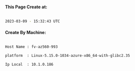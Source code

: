 
   
#### This Page Create at:

```bash

2023-03-09 - 15:32:43 UTC

```

#### Create By Machine:

```bash

Host Name : fv-az560-993

platform  : Linux-5.15.0-1034-azure-x86_64-with-glibc2.35

Ip Local  : 10.1.0.186

```

